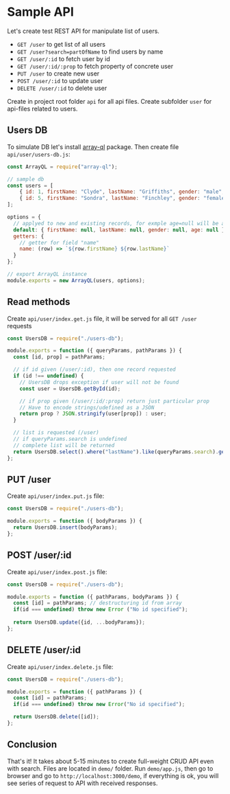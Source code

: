 # Sample API

Let's create test REST API for manipulate list of users.

- `GET /user` to get list of all users
- `GET /user?search=partOfName` to find users by name
- `GET /user/:id` to fetch user by id
- `GET /user/:id/:prop` to fetch property of concrete user
- `PUT /user` to create new user
- `POST /user/:id` to update user
- `DELETE /user/:id` to delete user

Create in project root folder `api` for all api files. Create subfolder `user` for api-files related to users.

## Users DB

To simulate DB let's install [array-ql](https://www.npmjs.com/package/array-ql) package. Then create file `api/user/users-db.js`:

```javascript
const ArrayQL = require("array-ql");

// sample db
const users = [
    { id: 1, firstName: "Clyde", lastName: "Griffiths", gender: "male", age: 24 },
    { id: 5, firstName: "Sondra", lastName: "Finchley", gender: "female" }
];

options = {
  // applyed to new and existing records, for exmple age=null will be added to "Sondra"
  default: { firstName: null, lastName: null, gender: null, age: null },
  getters: {
    // getter for field "name"
    name: (row) => `${row.firstName} ${row.lastName}`
  }
};

// export ArrayQL instance
module.exports = new ArrayQL(users, options);
```

## Read methods

Create `api/user/index.get.js` file, it will be served for all `GET /user` requests

```javascript
const UsersDB = require("./users-db");

module.exports = function ({ queryParams, pathParams }) {
  const [id, prop] = pathParams;

  // if id given (/user/:id), then one record requested
  if (id !== undefined) {
    // UsersDB drops exception if user will not be found
    const user = UsersDB.getById(id);

    // if prop given (/user/:id/:prop) return just particular prop
    // Have to encode strings/udefined as a JSON
    return prop ? JSON.stringify(user[prop]) : user;
  }

  // list is requested (/user)
  // if queryParams.search is undefined
  // complete list will be returned
  return UsersDB.select().where("lastName").like(queryParams.search).getList();  
};
```

## PUT /user

Create `api/user/index.put.js` file:

```javascript
const UsersDB = require("./users-db");

module.exports = function ({ bodyParams }) {
  return UsersDB.insert(bodyParams);
};
```

## POST /user/:id

Create `api/user/index.post.js` file:

```javascript
const UsersDB = require("./users-db");

module.exports = function ({ pathParams, bodyParams }) {
  const [id] = pathParams; // destructuring id from array
  if(id === undefined) throw new Error ("No id specified");
  
  return UsersDB.update({id, ...bodyParams});
};
```

## DELETE /user/:id

Create `api/user/index.delete.js` file:

```javascript
const UsersDB = require("./users-db");

module.exports = function ({ pathParams }) {
  const [id] = pathParams;
  if(id === undefined) throw new Error("No id specified");

  return UsersDB.delete([id]);
};
```

## Conclusion

That's it! It takes about 5-15 minutes to create full-weight CRUD API even with search. Files are located in `demo/` folder. Run `demo/app.js`, then go to browser and go to `http://localhost:3000/demo`, if everything is ok, you will see series of request to API with received responses.
